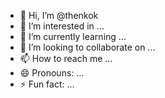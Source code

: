 - 👋 Hi, I’m @thenkok
- 👀 I’m interested in ...
- 🌱 I’m currently learning ...
- 💞️ I’m looking to collaborate on ...
- 📫 How to reach me ...
- 😄 Pronouns: ...
- ⚡ Fun fact: ...

<!---
thenkok/thenkok is a ✨ special ✨ repository because its `README.md` (this file) appears on your GitHub profile.
You can click the Preview link to take a look at your changes.
--->
